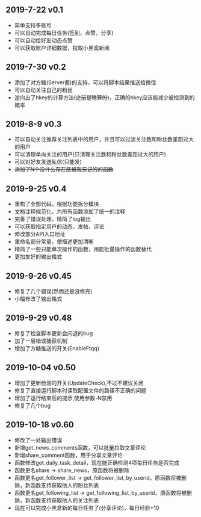 ## 2019-7-22 v0.1
* 简单支持多账号
* 可以自动完成每日任务(签到，点赞，分享)
* 可以自动给好友动态点赞
* 可以获取账户详细数据，拉取小黑盒新闻

## 2019-7-30 v0.2
* 添加了对方糖(Server酱)的支持，可以将脚本结果推送给微信
* 可以自动关注自己的粉丝
* 逆向出了hkey的计算方法~~(之前是瞎算的)~~，正确的hkey应该能减少被检测到的概率

## 2019-8-9 v0.3
* 可以自动关注推荐关注列表中的用户，并且可以过滤关注数和粉丝数差距过大的用户
* 可以清理单向关注的用户(只清理关注数和粉丝数差距过大的用户)
* 可以对好友发送私信(只能发)
* ~~添加了N个没什么存在感被我忘记的的函数~~

## 2019-9-25 v0.4
* 重构了全部代码，根据功能拆分模块
* 文档注释规范化，为所有函数添加了统一的注释
* 完善了错误处理，精简了log输出
* 可以获取指定用户的动态、发帖、评论
* 修改部分API入口地址
* 重命名部分常量，使描述更加清晰
* 精简了一些只能单次操作的函数，用能批量操作的函数替代
* 更加友好的输出格式

## 2019-9-26 v0.45
* 修复了几个错误(然而还是没修完)
* 小幅修改了输出格式

## 2019-9-29 v0.48
* 修复了检查脚本更新会闪退的bug
* 加了一层错误捕获机制
* 增加了方糖推送的开关(EnableFtqq)

## 2019-10-04 v0.50
* 增加了更新检测的开关(UpdateCheck),不过不建议关闭
* 修复了直接运行脚本时读取配置文件的路径不正确的问题
* 增加了运行结束后的提示,使用参数-N禁用
* 修复了几个bug

## 2019-10-18 v0.60
* 修改了一处输出错误
* 新增get_news_comments函数，可以批量拉取文章评论
* 新增share_comment函数，用于分享文章评论
* 函数修改get_daily_task_detail，现在能正确检测4项每日任务是否完成
* 函数更名share -> share_news，原函数将被删除
* 函数更名get_follower_list -> get_follower_list_by_userid，原函数将被删除，新函数支持获取他人的粉丝列表
* 函数更名get_following_list -> get_following_list_by_userid，原函数将被删除，新函数支持获取他人的关注列表
* 现在可以完成小黑盒新的每日任务了(分享评论)，每日经验+10